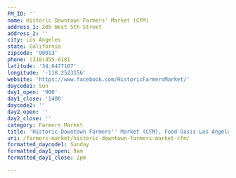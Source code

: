 ```yaml
---
FM_ID: ''
name: Historic Downtown Farmers' Market (CFM)
address_1: 205 West 5th Street
address_2: ''
city: Los Angeles
state: California
zipcode: '90013'
phone: (310)455-0181
latitude: '34.0477107'
longitude: '-118.2523156'
website: 'https://www.facebook.com/HistoricFarmersMarket/'
daycode1: Sun
day1_open: '900'
day1_close: '1400'
daycode2: ''
day2_open: ''
day2_close: ''
category: Farmers Market
title: 'Historic Downtown Farmers'' Market (CFM), Food Oasis Los Angeles'
uri: /farmers-market/historic-downtown-farmers-market-cfm/
formatted_daycode1: Sunday
formatted_day1_open: 9am
formatted_day1_close: 2pm

---
```

